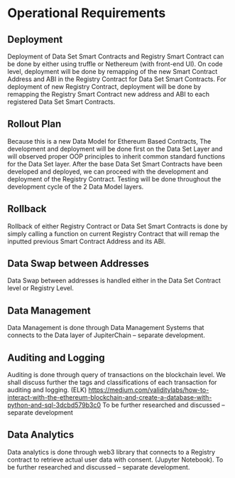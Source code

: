 # Operational Requirements

## Deployment
Deployment of Data Set Smart Contracts and Registry Smart Contract can be done by either using truffle or Nethereum (with front-end UI). On code level, deployment will be done by remapping of the new Smart Contract Address and ABI in the Registry Contract for Data Set Smart Contracts. For deployment of new Registry Contract, deployment will be done by remapping the Registry Smart Contract new address and ABI to each registered Data Set Smart Contracts.

## Rollout Plan
Because this is a new Data Model for Ethereum Based Contracts, The development and deployment will be done first on the Data Set Layer and will observed proper OOP principles to inherit common standard functions for the Data Set layer. After the base Data Set Smart Contracts have been developed and deployed, we can proceed with the development and deployment of the Registry Contract. Testing will be done throughout the development cycle of the 2 Data Model layers.

## Rollback
Rollback of either Registry Contract or Data Set Smart Contracts is done by simply calling a function on current Registry Contract that will remap the inputted previous Smart Contract Address and its ABI.

## Data Swap between Addresses
Data Swap between addresses is handled either in the Data Set Contract level or Registry Level.

## Data Management
Data Management is done through Data Management Systems that connects to the Data layer of JupiterChain – separate development.  

## Auditing and Logging
Auditing is done through query of transactions on the blockchain level. We shall discuss further the tags and classifications of each transaction for auditing and logging. (ELK)
https://medium.com/validitylabs/how-to-interact-with-the-ethereum-blockchain-and-create-a-database-with-python-and-sql-3dcbd579b3c0
To be further researched and discussed – separate development

## Data Analytics
Data analytics is done through web3 library that connects to a Registry contract to retrieve actual user data with consent. (Jupyter Notebook). To be further researched and discussed – separate development.
